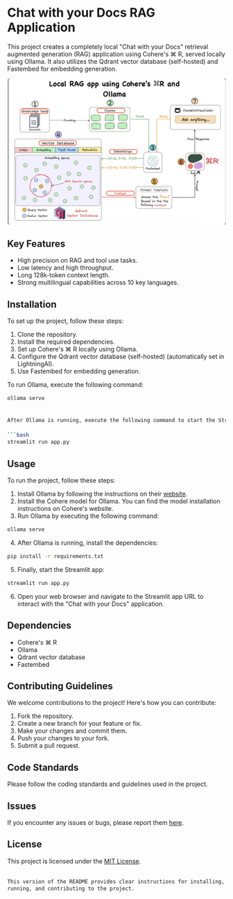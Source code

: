 # Chat with your Docs RAG Application

This project creates a completely local "Chat with your Docs" retrieval augmented generation (RAG) application using Cohere's ⌘ R, served locally using Ollama. It also utilizes the Qdrant vector database (self-hosted) and Fastembed for embedding generation.

![Flow Diagram](https://raw.githubusercontent.com/horizonbymuneeb/Local-RAG-app-using-Cohere-s--R-and-Ollama/main/resources/flow.png)

## Key Features

- High precision on RAG and tool use tasks.
- Low latency and high throughput.
- Long 128k-token context length.
- Strong multilingual capabilities across 10 key languages.

## Installation

To set up the project, follow these steps:

1. Clone the repository.
2. Install the required dependencies.
3. Set up Cohere's ⌘ R locally using Ollama.
4. Configure the Qdrant vector database (self-hosted) (automatically set in LightningAI).
5. Use Fastembed for embedding generation.

To run Ollama, execute the following command:

```bash
ollama serve


After Ollama is running, execute the following command to start the Streamlit app:

```bash
streamlit run app.py
```

## Usage

To run the project, follow these steps:

1. Install Ollama by following the instructions on their [website](https://ollama.com/).
2. Install the Cohere model for Ollama. You can find the model installation instructions on Cohere's website.
3. Run Ollama by executing the following command:

```bash
ollama serve
```

4. After Ollama is running, install the dependencies:

```bash
pip install -r requirements.txt
```

5. Finally, start the Streamlit app:

```bash
streamlit run app.py
```

6. Open your web browser and navigate to the Streamlit app URL to interact with the "Chat with your Docs" application.

## Dependencies

- Cohere's ⌘ R
- Ollama
- Qdrant vector database
- Fastembed

## Contributing Guidelines

We welcome contributions to the project! Here's how you can contribute:

1. Fork the repository.
2. Create a new branch for your feature or fix.
3. Make your changes and commit them.
4. Push your changes to your fork.
5. Submit a pull request.

## Code Standards

Please follow the coding standards and guidelines used in the project.

## Issues

If you encounter any issues or bugs, please report them [here](https://github.com/horizonbymuneeb/Local-RAG-app-using-Cohere-s--R-and-Ollama/issues).

## License

This project is licensed under the [MIT License](LICENSE).
```

This version of the README provides clear instructions for installing, running, and contributing to the project.